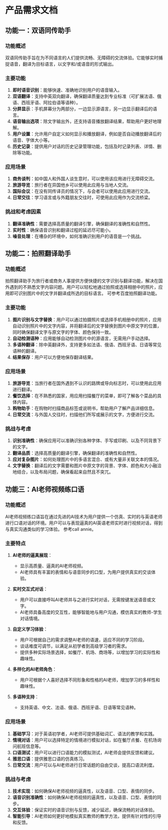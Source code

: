 # 产品需求文档

## 功能一：双语同传助手

### 功能概述
双语同传助手旨在为不同语言的人们提供流畅、无障碍的交流体验。它能够实时捕捉语音，翻译为目标语言，以文字和/或语音的形式输出。

### 主要功能

1. **即时语音识别**：能够快速、准确地识别用户的语音输入。
2. **双语翻译**：支持中英双向翻译，确保翻译质量达到专业标准（可扩展法语、俄语、西班牙语、阿拉伯语等语种）。
3. **分屏显示**：手机屏幕分为两部分，一边显示源语言，另一边显示翻译后的语言。
4. **语音输出选项**：除文字输出外，还支持语音播放翻译结果，帮助用户更好地理解。
5. **用户设置**：允许用户自定义如何显示和播放翻译，例如是否自动播放翻译后的语音、字体大小等。
6. **历史记录**：提供用户对话的历史记录管理功能，包括及时记录列表、详情、删除等功能。

### 应用场景

1. **商务谈判**：如中国人和外国人谈生意时，可以使用该应用进行无障碍交流。
2. **旅游导览**：旅行者在异国他乡可以使用此应用与当地人交流。
3. **国际会议**：在没有同传译员的情况下，与会者可以使用此应用进行交流。
4. **日常交往**：学习语言或与外籍朋友交往时，可使用此应用作为交流桥梁。

### 挑战和考虑因素

1. **翻译准确性**：需要选择高质量的翻译引擎，确保翻译的准确性和自然性。
2. **实时性**：确保语音识别和翻译过程的延迟尽可能小。
3. **噪音处理**：在嘈杂的环境中，如何准确识别用户的语音是一个挑战。


## 功能二：拍照翻译助手

### 功能概述
拍照翻译助手为旅行者或商务人事提供方便快捷的文字识别与翻译功能，解决在国外遇到的不熟悉文字内容问题。用户可以轻松地通过拍照或选择相册中的照片，应用即可识别图片中的文字并翻译成所选的目标语言。
可参考百度拍照翻译功能。

### 主要功能

1. **图片识别与文字替换**：用户可以通过拍摄照片或选择手机相册中的照片，应用自动识别照片中的文字内容，并将翻译后的文字替换到图片中原文字的位置，同时确保翻译文字与原文字的字体、颜色保持一致。
2. **自动检测语种**：应用能够自动检测图片中的源语言，无需用户手动选择。
3. **多语种翻译**：除中英翻译外，支持更多如法语、俄语、西班牙语、日语等常见语种的翻译。
4. **结果保存**：用户可以方便地保存翻译结果。


### 应用场景

1. **旅游导览**：当旅行者在国外遇到不认识的路牌或导向标志时，可以使用此应用进行翻译。
2. **餐饮选择**：在不熟悉的国家，用应用扫描餐厅的菜单，即可了解各个菜品的具体内容。
3. **购物助手**：在购物时扫描商品标签或说明书，帮助用户了解产品详细信息。
4. **日常交流**：与外国人交往时，扫描他们所写或展示的文字，方便进行交流。

### 挑战与考虑

1. **识别准确性**：确保应用可以准确识别各种字体、手写或印刷、以及不同背景下的文字。
2. **翻译品质**：选择高质量的翻译引擎，确保翻译的准确性和自然性。
3. **应对复杂图片**：如何处理图片中的多语言混合、或有大量非关联文本的情况。
4. **文字替换**：翻译后的文字需要和图片中原文字的背景、字体、颜色和大小融洽地结合，以及布局问题，确保看起来自然且不突兀。

## 功能三：AI老师视频练口语

### 功能概述
AI老师视频练口语旨在通过先进的AI技术为用户提供一个仿真、实时的与英语老师进行口语对话的环境。用户可以与表现逼真的AI英语老师实时进行视频对话，得到与真实沟通类似的学习体验。
参考call annie。

### 主要特点

1. **AI老师的逼真展现**：
    - 显示高质量、逼真的AI老师视频。
    - AI老师具有丰富的表情和与语音同步的口型，为用户提供真实的交谈体验。

2. **实时交互式对话**：
    - 用户可以直接呼叫AI老师并与之进行实时对话，无需按键发送语音或文字。
    - AI老师具备高度的交互性，能够智能地与用户沟通，模仿真实的教师-学生对话情境。

3. **自定义学习体验**：
    - 用户可根据自己的需求调整AI老师的语速，适应不同的学习阶段。
    - 谈话难度可调节，以满足从初学者到高级学习者的需求。
    - 提供多种实际场景选择，如餐厅、机场、商场等，以增加学习的实际性和趣味性。

4. **多样化的AI老师角色**：
    - 用户可根据个人喜好选择不同形象和性格的AI老师，增加学习的多样性和趣味性。
      
4. **多语种支持**：
    - 支持英语、中文、法语、俄语、西班牙语、日语等常见语种。

### 应用场景

1. **基础学习**：对于英语初学者，AI老师可提供基础词汇、语法的教学和实践。
2. **情境对话**：用户可以选择特定的情境进行模拟对话，如在餐厅点餐、在机场询问航班信息等。
3. **口语测试**：用户可以进行口语能力的模拟测试，AI老师会提供反馈和建议。
4. **雅思口语**：提供雅思口语的仿真练习。
5. **日常交流**：用户可以与AI老师进行日常话题的自由交谈，提高口语流利度。

### 挑战与考虑

1. **技术实现**：如何确保AI老师视频的逼真性，以及语音、口型、表情的同步。
2. **语音识别准确性**：如何确保AI老师视频的逼真性，以及语音、口型、表情的同步。
3. **交互体验**：保证实时的语音识别与反馈，减少延迟，确保流畅的对话体验。
4. **智能引导**：AI老师如何更好地模拟真实教师的教学方法，提供有针对性的引导和反馈。



